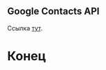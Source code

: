 ## Google Contacts API

Ссылка [тут](http://f0113896.xsph.ru/ "Нажмите, чтобы перейти на сайт").

# Конец